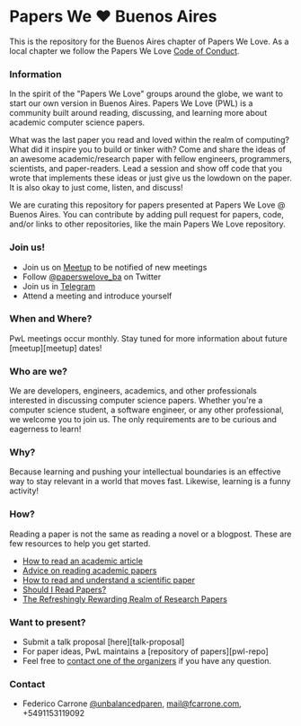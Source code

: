 # Papers We ❤️ Buenos Aires

This is the repository for the Buenos Aires chapter of Papers We Love. As a local chapter we follow the Papers We Love [Code of Conduct](https://github.com/papers-we-love/buenos-aires/blob/master/code-of-conduct.md).

### Information

In the spirit of the "Papers We Love" groups around the globe, we want to start our own version in Buenos Aires. Papers We Love (PWL) is a community built around reading, discussing, and learning more about academic computer science papers.

What was the last paper you read and loved within the realm of computing? What did it inspire you to build or tinker with? Come and share the ideas of an awesome academic/research paper with fellow engineers, programmers, scientists, and paper-readers. Lead a session and show off code that you wrote that implements these ideas or just give us the lowdown on the paper. It is also okay to just come, listen, and discuss!

We are curating this repository for papers presented at Papers We Love @ Buenos Aires. You can contribute by adding pull request for papers, code, and/or links to other repositories, like the main Papers We Love repository.


### Join us!

- Join us on [Meetup](https://www.meetup.com/Papers-We-Love-Buenos-Aires/) to be notified of new meetings
- Follow [@paperswelove_ba]() on Twitter
- Join us in [Telegram](https://t.me/papersweloveba)
- Attend a meeting and introduce yourself

### When and Where?

PwL meetings occur monthly. Stay tuned for more information about future [meetup][meetup] dates!

### Who are we?

We are developers, engineers, academics, and other professionals interested in discussing computer science papers. Whether you're a computer science student, a software engineer, or any other professional, we welcome you to join us. The only requirements are to be curious and eagerness to learn!

### Why?

Because learning and pushing your intellectual boundaries is an effective way to stay relevant in a world that moves fast. Likewise, learning is a funny activity!

### How?

Reading a paper is not the same as reading a novel or a blogpost. These are few resources to help you get started.

* [How to read an academic article](http://organizationsandmarkets.com/2010/08/31/how-to-read-an-academic-article/)
* [Advice on reading academic papers](https://www.cc.gatech.edu/~akmassey/posts/2012-02-15-advice-on-reading-academic-papers.html)
* [How to read and understand a scientific paper](http://violentmetaphors.com/2013/08/25/how-to-read-and-understand-a-scientific-paper-2/)
* [Should I Read Papers?](http://michaelrbernste.in/2014/10/21/should-i-read-papers.html)
* [The Refreshingly Rewarding Realm of Research Papers](https://www.youtube.com/watch?v=8eRx5Wo3xYA)

### Want to present?

- Submit a talk proposal [here][talk-proposal]
- For paper ideas, PwL maintains a [repository of papers][pwl-repo]
- Feel free to [contact one of the organizers](#contact-us) if you have any question.

### Contact

- Federico Carrone [@unbalancedparen](https://twitter.com/unbalancedparen), mail@fcarrone.com, +5491153119092
